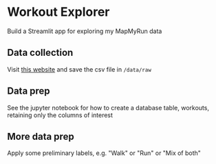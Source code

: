# Workout Explorer

Build a Streamlit app for exploring my MapMyRun data

## Data collection
Visit [this website](https://www.mapmyfitness.com/workout/export/csv) and save the csv file in ```/data/raw```

## Data prep
See the jupyter notebook for how to create a database table, workouts, retaining only the columns of interest

## More data prep
Apply some preliminary labels, e.g. "Walk" or "Run" or "Mix of both"


